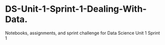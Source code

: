 # DS-Unit-1-Sprint-1-Dealing-With-Data.
Notebooks, assignments, and sprint challenge for Data Science Unit 1 Sprint 1
